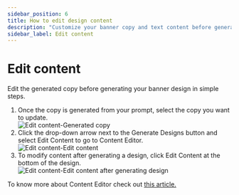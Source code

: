 ```yaml
---
sidebar_position: 6
title: How to edit design content
description: "Customize your banner copy and text content before generating designs with Sivi's Content Editor."
sidebar_label: Edit content
---
```


# Edit content

Edit the generated copy before generating your banner design in simple steps.

<ol>
  <li>Once the copy is generated from your prompt, select the copy you want to update.</li>
  <img src="/img/generate-your-first-design/edit-content/1_edit-content_generated-copy.png" alt="Edit content-Generated copy" />
  <li>Click the drop-down arrow next to the Generate Designs button and select Edit Content to go to Content Editor.</li>
  <img src="/img/generate-your-first-design/edit-content/2_edit-content_edit-content.png" alt="Edit content-Edit content" />
  <li>To modify content after generating a design, click Edit Content at the bottom of the design.</li>
  <img src="/img/generate-your-first-design/edit-content/3_edit-content_edit-content-after-generating-design.png" alt="Edit content-Edit content after generating design" />
</ol>

To know more about Content Editor check out <a href="../working-with-content/generate-designs-for-your-content">this article.</a>
